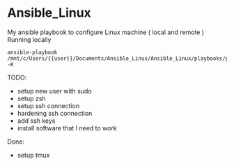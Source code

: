 # Ansible_Linux
 My ansible playbook to configure Linux machine ( local and remote ) 
 Running locally 

 ```
 ansible-playbook /mnt/c/Users/{{user}}/Documents/Ansible_Linux/Ansible_Linux/playbooks/play.yml -K
 ```

 TODO: 
 - setup new user with sudo 
 - setup zsh
 - setup ssh connection 
 - hardening ssh connection 
 - add ssh keys 
 - install software that I need to work 

 Done:
 - setup tmux